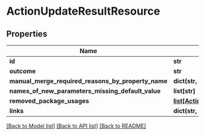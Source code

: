 # ActionUpdateResultResource

## Properties
Name | Type | Description | Notes
------------ | ------------- | ------------- | -------------
**id** | **str** |  | [optional] 
**outcome** | **str** |  | [optional] 
**manual_merge_required_reasons_by_property_name** | **dict(str, list[str])** |  | [optional] 
**names_of_new_parameters_missing_default_value** | **list[str]** |  | [optional] 
**removed_package_usages** | [**list[ActionUpdateRemovedPackageUsage]**](ActionUpdateRemovedPackageUsage.md) |  | [optional] 
**links** | **dict(str, str)** |  | [optional] 

[[Back to Model list]](../README.md#documentation-for-models) [[Back to API list]](../README.md#documentation-for-api-endpoints) [[Back to README]](../README.md)


